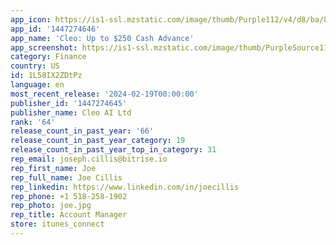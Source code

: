 ```yaml
---
app_icon: https://is1-ssl.mzstatic.com/image/thumb/Purple112/v4/d8/ba/82/d8ba8287-34f0-44cf-6b1e-d90037820713/AppIcon-1x_U007emarketing-0-10-0-85-220-0.png/1024x1024bb.png
app_id: '1447274646'
app_name: 'Cleo: Up to $250 Cash Advance'
app_screenshot: https://is1-ssl.mzstatic.com/image/thumb/PurpleSource116/v4/fa/45/de/fa45ded6-c0b8-99f3-f6e0-3f1977d17984/c4a839a6-cbe9-4dfc-b936-ece262a7daa2_ASA_ODC_Static_DisclaimerUpdate_CRID1008.1_U00282688_U0029-3.jpg/1242x2688bb.png
category: Finance
country: US
id: 1L58IX2ZDtPz
language: en
most_recent_release: '2024-02-19T00:00:00'
publisher_id: '1447274645'
publisher_name: Cleo AI Ltd
rank: '64'
release_count_in_past_year: '66'
release_count_in_past_year_category: 19
release_count_in_past_year_top_in_category: 31
rep_email: joseph.cillis@bitrise.io
rep_first_name: Joe
rep_full_name: Joe Cillis
rep_linkedin: https://www.linkedin.com/in/joecillis
rep_phone: +1 518-258-1902
rep_photo: joe.jpg
rep_title: Account Manager
store: itunes_connect
---
```


